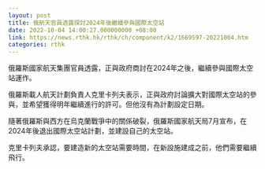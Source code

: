 ```yaml
---
layout: post
title: 俄航天官員透露探討2024年後繼續參與國際太空站
date: 2022-10-04 14:00:27.000000000 +08:00
link: https://news.rthk.hk/rthk/ch/component/k2/1669597-20221004.htm
categories: rthk
---
```


俄羅斯國家航天集團官員透露，正與政府商討在2024年之後，繼續參與國際太空站運作。

俄羅斯載人航天計劃負責人克里卡列夫表示，正與政府討論擴大對國際太空站的參與，並希望獲得明年繼續進行的許可。但他沒有為計劃設定日期。

隨著俄羅斯與西方在烏克蘭戰爭中的關係破裂，俄羅斯國家航天局7月宣布，在2024年後退出國際太空站計劃，並建設自己的太空站。

克里卡列夫承認，要建造新的太空站需要時間，在新設施建成之前，他們需要繼續飛行。
